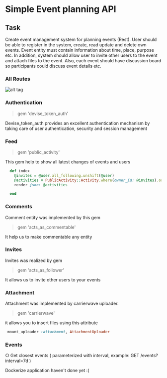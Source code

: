 # Simple Event planning API


## Task
Create event management system for planning events (Rest).
User should be able to register in the system, create, read update and delete own
events. Event entity must contain information about time, place, purpose etc. In addition, system should allow user to invite other users to the event and attach files to the event. Also, each event should have discussion board so participants could discuss event details etc.

### All Routes
![alt tag](https://s28.postimg.org/4uxoolw6l/2017_01_26_23_38_34.png)

### Authentication
> gem 'devise_token_auth'

Devise_token_auth provides an excellent authentication mechanism by taking care of user authentication, security and session management

### Feed

> gem 'public_activity'

This gem help to show all latest changes of events and users 
```Ruby 
  def index
    @invites = @user.all_following.unshift(@user)
    @activities = PublicActivity::Activity.where(owner_id: @invites).order(created_at: :desc).paginate(page: params[:page], per_page: 10)
    render json: @activities

  end
```  
### Comments
Comment entity was implemented by this gem
> gem 'acts_as_commentable'

It help us to make commentable any entity 


### Invites
Invites was realized by gem 
> gem 'acts_as_follower'

It allows us to invite other users to your events 


### Attachment 
Attachment was implemented by carrierwave uploader.
> gem 'carrierwave'

it allows you to insert files using this attribute
```Ruby 
 mount_uploader :attachment, AttachmentUploader
```

### Events 
○ Get closest events ( parameterized with interval, example: GET /events?interval=7d )




Dockerize application haven't done yet :(
